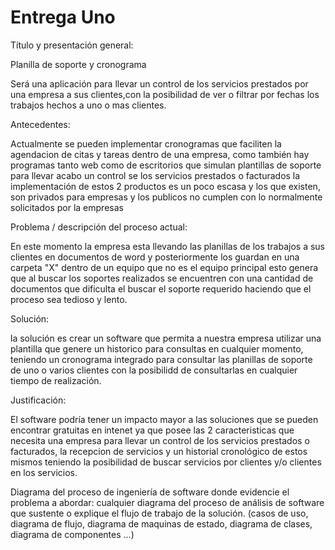 # Entrega Uno

Título y presentación general: 

Planilla de soporte y cronograma

Será una aplicación para llevar un control de los servicios prestados por una empresa a sus clientes,con la posibilidad de ver o filtrar por fechas los trabajos hechos a uno o mas clientes.

Antecedentes:

Actualmente se pueden implementar cronogramas que faciliten la agendacion de citas y tareas dentro de una empresa, como también hay programas tanto web como de escritorios que simulan plantillas de soporte para llevar acabo un control se los servicios prestados o facturados la implementación de estos 2 productos es un poco escasa y los que existen, son privados para empresas y los publicos no cumplen con lo normalmente solicitados por la empresas

Problema / descripción del proceso actual:

En este momento la empresa esta llevando las planillas de los trabajos a sus clientes en documentos de word y posteriormente los guardan en una carpeta "X" dentro de un equipo que no es el equipo principal esto genera que al buscar los soportes realizados se encuentren con una cantidad de documentos que dificulta el buscar el soporte requerido haciendo que el proceso sea tedioso y lento.

Solución:

la solución es crear un software que permita a nuestra empresa utilizar una plantilla que genere un historico para consultas en cualquier momento, teniendo un cronograma integrado para consultar las planillas de soporte de uno o varios clientes con la posibilidd de consultarlas en cualquier tiempo de realización.

Justificación: 

El software podría tener un impacto mayor a las soluciones que se pueden encontrar gratuitas en intenet ya que posee las 2 caracteristicas que necesita una empresa para llevar un control de los servicios prestados o facturados, la recepcion de servicios y un historial cronológico de estos mismos teniendo la posibilidad de buscar servicios por clientes y/o clientes en los servicios.

Diagrama del proceso de ingeniería de software donde evidencie el problema a abordar: cualquier diagrama del proceso de análisis de software que sustente o explique el flujo de trabajo de la solución. (casos de uso, diagrama de flujo, diagrama de maquinas de estado, diagrama de clases, diagrama de componentes ...)
